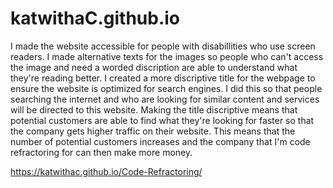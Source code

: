 # katwithaC.github.io

I made the website accessible for people with disabillities who use screen readers.
I made alternative texts for the images so people who can't access the image and need a 
worded discription are able to understand what they're reading better.
I created a more discriptive title for the webpage to ensure the website is optimized
for search engines. I did this so that people searching the internet and who are looking for 
similar content and services will be directed to this website. Making the title 
discriptive means that potential customers are able to find
what they're looking for faster so that the company gets higher traffic on their 
website. This means that the number of potential customers increases and
the company that I'm code refractoring for can then make more money.

https://katwithac.github.io/Code-Refractoring/
